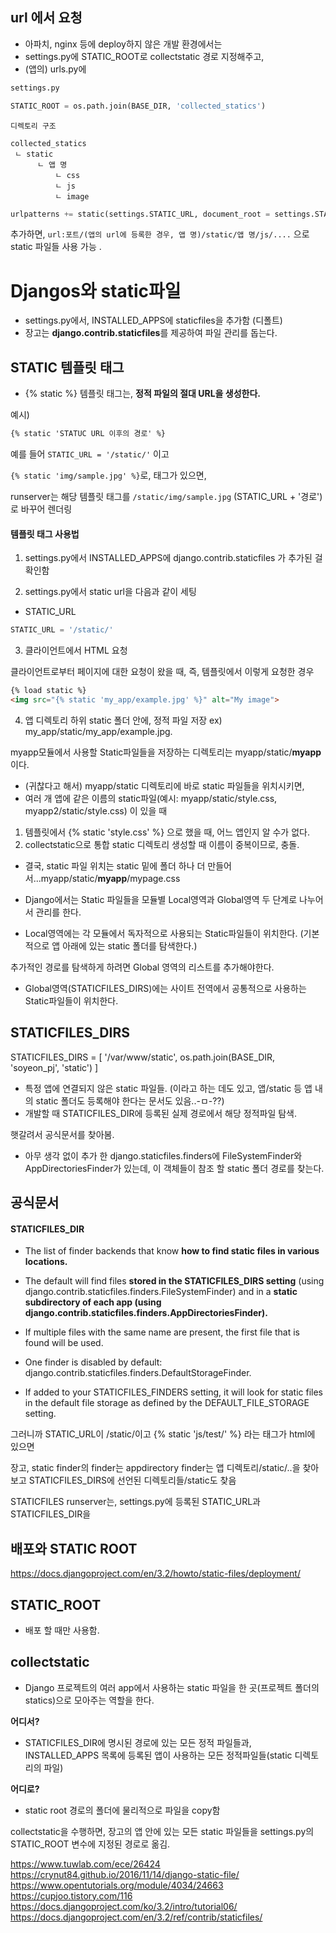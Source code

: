 
## url 에서 요청

- 아파치, nginx 등에 deploy하지 않은 개발 환경에서는
- settings.py에 STATIC_ROOT로 collectstatic 경로 지정해주고,
- (앱의) urls.py에
 
```python
settings.py

STATIC_ROOT = os.path.join(BASE_DIR, 'collected_statics')
```

```
디렉토리 구조

collected_statics 
 ㄴ static
      ㄴ 앱 명
          ㄴ css
          ㄴ js
          ㄴ image
```


```python
urlpatterns += static(settings.STATIC_URL, document_root = settings.STATIC_ROOT)
```
추가하면, ```url:포트/(앱의 url에 등록한 경우, 앱 명)/static/앱 명/js/....``` 으로 static 파일들 사용 가능 .

# Djangos와 static파일

- settings.py에서, INSTALLED_APPS에 staticfiles을 추가함 (디폴트)
- 장고는 **django.contrib.staticfiles**를 제공하여 파일 관리를 돕는다.

## STATIC 템플릿 태그

- {% static %} 템플릿 태그는, **정적 파일의 절대 URL을 생성한다.**

예시) 
```html
{% static 'STATUC URL 이후의 경로' %}
```

예를 들어 ```STATIC_URL = '/static/'``` 이고

```{% static 'img/sample.jpg' %}```로, 태그가 있으면, 

runserver는 해당 템플릿 태그를 ```/static/img/sample.jpg``` (STATIC_URL + '경로')로 바꾸어 렌더링





#### 템플릿 태그 사용법

1. settings.py에서 INSTALLED_APPS에   django.contrib.staticfiles 가 추가된 걸 확인함

2. settings.py에서 static url을 다음과 같이 세팅

- STATIC_URL 
```python
STATIC_URL = '/static/'
```


3. 클라이언트에서 HTML 요청

클라이언트로부터 페이지에 대한 요청이 왔을 때, 즉, 템플릿에서 이렇게 요청한 경우 

```html
{% load static %}
<img src="{% static 'my_app/example.jpg' %}" alt="My image">
```

4. 앱 디렉토리 하위 static 폴더 안에, 정적 파일 저장 
ex) my_app/static/my_app/example.jpg.

myapp모듈에서 사용할 Static파일들을 저장하는 디렉토리는 myapp/static/**myapp** 이다. 

- (귀찮다고 해서) myapp/static 디렉토리에 바로 static 파일들을 위치시키면, 
- 여러 개 앱에 같은 이름의 static파일(예시: myapp/static/style.css, myapp2/static/style.css) 이 있을 때 
1. 템플릿에서 {% static 'style.css' %} 으로 했을 때, 어느 앱인지 알 수가 없다. 
2. collectstatic으로 통합 static 디렉토리 생성할 때 이름이 중복이므로, 충돌. 


- 결국, static 파일 위치는 static 밑에 폴더 하나 더 만들어서...myapp/static/**myapp**/mypage.css

 
- Django에서는 Static 파일들을 모듈별 Local영역과 Global영역 두 단계로 나누어서 관리를 한다. 


- Local영역에는 각 모듈에서 독자적으로 사용되는 Static파일들이 위치한다. (기본적으로 앱 아래에 있는 static 폴더를 탐색한다.)

추가적인 경로를 탐색하게 하려면 Global 영역의 리스트를 추가해야한다.
- Global영역(STATICFILES_DIRS)에는 사이트 전역에서 공통적으로 사용하는 Static파일들이 위치한다.



## STATICFILES_DIRS

STATICFILES_DIRS = [
 '/var/www/static', 
 os.path.join(BASE_DIR, 'soyeon_pj', 'static')
]

- 특정 앱에 연결되지 않은 static 파일들.  (이라고 하는 데도 있고, 앱/static 등 앱 내의 static 폴더도 등록해야 한다는 문서도 있음..-ㅁ-??)
- 개발할 때 STATICFILES_DIR에 등록된 실제 경로에서 해당 정적파일 탐색. 

햇갈려서 공식문서를 찾아봄.

- 아무 생각 없이 추가 한 django.staticfiles.finders에 FileSystemFinder와 AppDirectoriesFinder가 있는데, 이 객체들이 참조 할 static 폴더 경로를 찾는다. 
 
## 공식문서
#### STATICFILES_DIR
- The list of finder backends that know **how to find static files in various locations.**

- The default will find files **stored in the STATICFILES_DIRS setting** (using django.contrib.staticfiles.finders.FileSystemFinder) and in a **static subdirectory of each app (using django.contrib.staticfiles.finders.AppDirectoriesFinder).**
 
- If multiple files with the same name are present, the first file that is found will be used. 

- One finder is disabled by default: django.contrib.staticfiles.finders.DefaultStorageFinder. 

- If added to your STATICFILES_FINDERS setting, it will look for static files in the default file storage as defined by the DEFAULT_FILE_STORAGE setting.

그러니까 STATIC_URL이 /static/이고
{% static 'js/test/' %} 라는 태그가 html에 있으면

장고, static finder의 finder는 appdirectory finder는 앱 디렉토리/static/..을 찾아보고 STATICFILES_DIRS에 선언된 디렉토리들/static도  찾음

STATICFILES 
runserver는, settings.py에 등록된 STATIC_URL과 STATICFILES_DIR을 

## 배포와 STATIC ROOT 
https://docs.djangoproject.com/en/3.2/howto/static-files/deployment/

## STATIC_ROOT 
- 배포 할 때만 사용함. 


## collectstatic

- Django 프로젝트의 여러 app에서 사용하는 static 파일을 한 곳(프로젝트 폴더의 statics)으로 모아주는 역할을 한다.

**어디서?**
- STATICFILES_DIR에 명시된 경로에 있는 모든 정적 파일들과, INSTALLED_APPS 목록에 등록된 앱이 사용하는 모든 정적파일들(static 디렉토리의 파일)


**어디로?**
- static root 경로의 폴더에 물리적으로 파일을 copy함

collectstatic을 수행하면, 장고의 앱 안에 있는 모든 static 파일들을 settings.py의 STATIC_ROOT 변수에 지정된 경로로 옮김.

https://www.tuwlab.com/ece/26424
https://crynut84.github.io/2016/11/14/django-static-file/
https://www.opentutorials.org/module/4034/24663
https://cupjoo.tistory.com/116
https://docs.djangoproject.com/ko/3.2/intro/tutorial06/
https://docs.djangoproject.com/en/3.2/ref/contrib/staticfiles/
